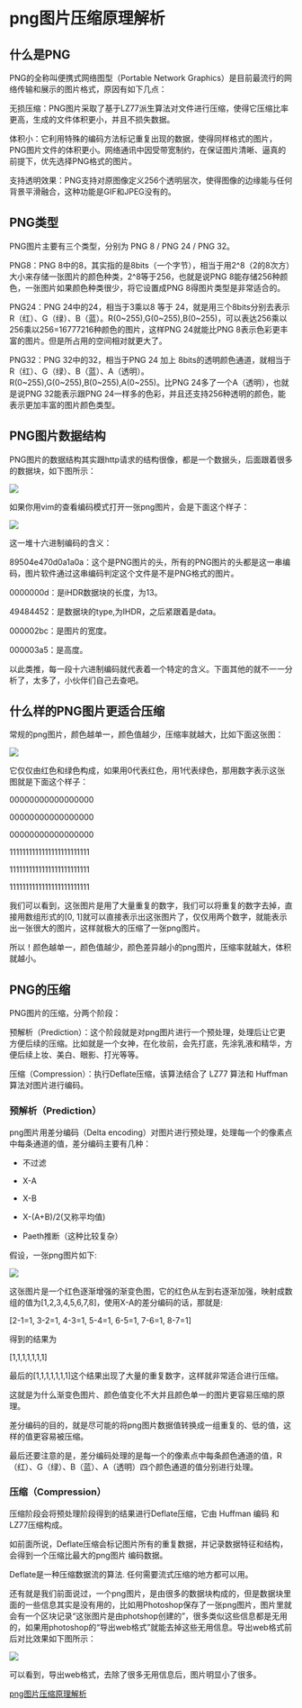      

# png图片压缩原理解析

## 什么是PNG

PNG的全称叫便携式网络图型（Portable Network Graphics）是目前最流行的网络传输和展示的图片格式，原因有如下几点：

无损压缩：PNG图片采取了基于LZ77派生算法对文件进行压缩，使得它压缩比率更高，生成的文件体积更小，并且不损失数据。

体积小：它利用特殊的编码方法标记重复出现的数据，使得同样格式的图片，PNG图片文件的体积更小。网络通讯中因受带宽制约，在保证图片清晰、逼真的前提下，优先选择PNG格式的图片。

支持透明效果：PNG支持对原图像定义256个透明层次，使得图像的边缘能与任何背景平滑融合，这种功能是GIF和JPEG没有的。

## PNG类型

PNG图片主要有三个类型，分别为 PNG 8 / PNG 24 / PNG 32。

PNG8：PNG 8中的8，其实指的是8bits（一个字节），相当于用2^8（2的8次方）大小来存储一张图片的颜色种类，2^8等于256，也就是说PNG 8能存储256种颜色，一张图片如果颜色种类很少，将它设置成PNG 8得图片类型是非常适合的。

PNG24：PNG 24中的24，相当于3乘以8 等于 24，就是用三个8bits分别去表示 R（红）、G（绿）、B（蓝）。R(0~255),G(0~255),B(0~255)，可以表达256乘以256乘以256=16777216种颜色的图片，这样PNG 24就能比PNG 8表示色彩更丰富的图片。但是所占用的空间相对就更大了。

PNG32：PNG 32中的32，相当于PNG 24 加上 8bits的透明颜色通道，就相当于R（红）、G（绿）、B（蓝）、A（透明）。R(0~255),G(0~255),B(0~255),A(0~255)。比PNG 24多了一个A（透明），也就是说PNG 32能表示跟PNG 24一样多的色彩，并且还支持256种透明的颜色，能表示更加丰富的图片颜色类型。

## PNG图片数据结构

PNG图片的数据结构其实跟http请求的结构很像，都是一个数据头，后面跟着很多的数据块，如下图所示：

![](./imgs/1.png)

如果你用vim的查看编码模式打开一张png图片，会是下面这个样子：

![](./imgs/2.png)

这一堆十六进制编码的含义：

89504e470d0a1a0a：这个是PNG图片的头，所有的PNG图片的头都是这一串编码，图片软件通过这串编码判定这个文件是不是PNG格式的图片。

0000000d：是iHDR数据块的长度，为13。

49484452：是数据块的type,为IHDR，之后紧跟着是data。

000002bc：是图片的宽度。

000003a5：是高度。

以此类推，每一段十六进制编码就代表着一个特定的含义。下面其他的就不一一分析了，太多了，小伙伴们自己去查吧。

## 什么样的PNG图片更适合压缩

常规的png图片，颜色越单一，颜色值越少，压缩率就越大，比如下面这张图：

![](./imgs/3.png)

它仅仅由红色和绿色构成，如果用0代表红色，用1代表绿色，那用数字表示这张图就是下面这个样子：

00000000000000000

00000000000000000

00000000000000000

1111111111111111111111111

1111111111111111111111111

1111111111111111111111111

我们可以看到，这张图片是用了大量重复的数字，我们可以将重复的数字去掉，直接用数组形式的[0, 1]就可以直接表示出这张图片了，仅仅用两个数字，就能表示出一张很大的图片，这样就极大的压缩了一张png图片。

所以！颜色越单一，颜色值越少，颜色差异越小的png图片，压缩率就越大，体积就越小。

## PNG的压缩

PNG图片的压缩，分两个阶段：

预解析（Prediction）：这个阶段就是对png图片进行一个预处理，处理后让它更方便后续的压缩。比如就是一个女神，在化妆前，会先打底，先涂乳液和精华，方便后续上妆、美白、眼影、打光等等。

压缩（Compression）：执行Deflate压缩，该算法结合了 LZ77 算法和 Huffman 算法对图片进行编码。

### 预解析（Prediction）

png图片用差分编码（Delta encoding）对图片进行预处理，处理每一个的像素点中每条通道的值，差分编码主要有几种：

* 不过滤

* X-A

* X-B

* X-(A+B)/2(又称平均值)

* Paeth推断（这种比较复杂）

假设，一张png图片如下:

![](./imgs/4.png)

这张图片是一个红色逐渐增强的渐变色图，它的红色从左到右逐渐加强，映射成数组的值为[1,2,3,4,5,6,7,8]，使用X-A的差分编码的话，那就是:

[2-1=1, 3-2=1, 4-3=1, 5-4=1, 6-5=1, 7-6=1, 8-7=1]

得到的结果为

[1,1,1,1,1,1,1]

最后的[1,1,1,1,1,1,1]这个结果出现了大量的重复数字，这样就非常适合进行压缩。

这就是为什么渐变色图片、颜色值变化不大并且颜色单一的图片更容易压缩的原理。

差分编码的目的，就是尽可能的将png图片数据值转换成一组重复的、低的值，这样的值更容易被压缩。

最后还要注意的是，差分编码处理的是每一个的像素点中每条颜色通道的值，R（红）、G（绿）、B（蓝）、A（透明）四个颜色通道的值分别进行处理。

### 压缩（Compression）

压缩阶段会将预处理阶段得到的结果进行Deflate压缩，它由 Huffman 编码 和 LZ77压缩构成。

如前面所说，Deflate压缩会标记图片所有的重复数据，并记录数据特征和结构，会得到一个压缩比最大的png图片 编码数据。

Deflate是一种压缩数据流的算法. 任何需要流式压缩的地方都可以用。

还有就是我们前面说过，一个png图片，是由很多的数据块构成的，但是数据块里面的一些信息其实是没有用的，比如用Photoshop保存了一张png图片，图片里就会有一个区块记录“这张图片是由photshop创建的”，很多类似这些信息都是无用的，如果用photoshop的“导出web格式”就能去掉这些无用信息。导出web格式前后对比效果如下图所示：

![](./imgs/5.png)

可以看到，导出web格式，去除了很多无用信息后，图片明显小了很多。

[png图片压缩原理解析](https://www.cnblogs.com/luov/p/10953981.html)